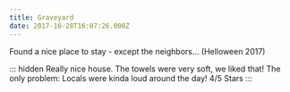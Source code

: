 ```yaml
---
title: Graveyard
date: 2017-10-28T16:07:26.000Z
---
```


Found a nice place to stay - except the neighbors... (Helloween 2017)

::: hidden
Really nice house. The towels were very soft, we liked that! The only problem: Locals were kinda loud around the day! 4/5 Stars
:::